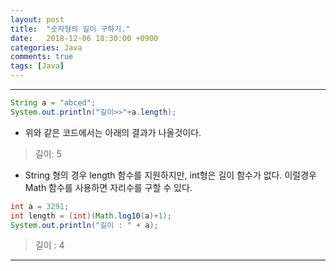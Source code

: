 ```yaml
---
layout: post
title:  "숫자형의 길이 구하기."
date:   2018-12-06 18:30:00 +0900
categories: Java
comments: true
tags: [Java]
---
```


---


```java
String a = "abced";
System.out.println("길이>>"+a.length);
```

* 위와 같은 코드에서는 아래의 결과가 나올것이다.

>길이: 5

* String 형의 경우 length 함수를 지원하지만, int형은 길이 함수가 없다. 이럴경우 Math 함수를 사용하면 자리수를 구할 수 있다.

```java
int a = 3291;
int length = (int)(Math.log10(a)+1);
System.out.println("길이 : " + a);
```

>길이 : 4



[jekyll-docs]: https://jekyllrb.com/docs/home
[jekyll-gh]:   https://github.com/jekyll/jekyll
[jekyll-talk]: https://talk.jekyllrb.com/
---
